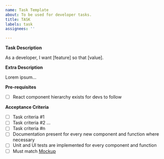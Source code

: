 ```yaml
---
name: Task Template
about: To be used for developer tasks.
title: TASK
labels: task
assignees: ''

---
```


**Task Description**

As a developer, I want [feature] so that [value].

**Extra Description**

Lorem ipsum...

**Pre-requisites**

- [ ] React component hierarchy exists for devs to follow

**Acceptance Criteria**

- [ ] Task criteria #1
- [ ] Task criteria #2
...
- [ ] Task criteria #n
- [ ] Documentation present for every new component and function where necessary
- [ ] Unit and UI tests are implemented for every component and function
- [ ] Must match [Mockup](create-mockup-link)

